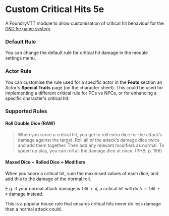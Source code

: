 # Custom Critical Hits 5e
A FoundryVTT module to allow customisation of critical hit behaviour for the [D&amp;D 5e game system](https://gitlab.com/foundrynet/dnd5e).

### Default Rule
You can change the default rule for critical hit damage in the module settings menu.

### Actor Rule
You can customise the rule used for a specific actor in the **Feats** section an Actor's **Special Traits** page (on the character sheet). This could be used for implementing a different critical rule for PCs vs NPCs, or for enhancing a specific character's critical hit.

### Supported Rules
#### Roll Double Dice (RAW)
> When you score a critical hit, you get to roll extra dice for the attack’s damage against the target. Roll all of the attack’s damage dice twice and add them together. Then add any relevant modifiers as normal. To speed up play, you can roll all the damage dice at once. (PHB, p. 196)

#### Maxed Dice + Rolled Dice + Modifiers
When you score a critical hit, sum the maximsed values of each dice, and add this to the damage of the normal roll.

E.g. if your normal attack damage is `1d8 + 4`, a critical hit will do `8 + 1d8 + 4` damage instead.

This is a popular house rule that ensures critical hits never do less damage than a normal attack could.
